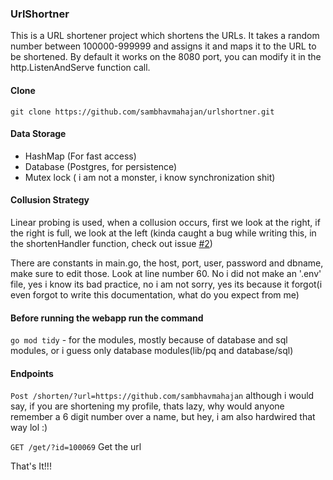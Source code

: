 ### UrlShortner

This is a URL shortener project which shortens the URLs. It takes a random number between 100000-999999 and assigns it and maps it to the URL to be shortened. By default it works on the 8080 port, you can modify it in the http.ListenAndServe function call.

#### Clone
`git clone https://github.com/sambhavmahajan/urlshortner.git`

#### Data Storage
- HashMap (For fast access)
- Database (Postgres, for persistence)
- Mutex lock ( i am not a monster, i know synchronization shit)

#### Collusion Strategy
Linear probing is used, when a collusion occurs, first we look at the right, if the right is full, we look at the left (kinda caught a bug while writing this, in the shortenHandler function, check out issue [#2](https://github.com/sambhavmahajan/urlshortner/issues/2))

There are constants in main.go, the host, port, user, password and dbname, make sure to edit those. Look at line number 60. No i did not make an '.env' file, yes i know its bad practice, no i am not sorry, yes its because it forgot(i even forgot to write this documentation, what do you expect from me)

#### Before running the webapp run the command
`go mod tidy` - for the modules, mostly because of database and sql modules, or i guess only database modules(lib/pq and database/sql)

#### Endpoints

`Post /shorten/?url=https://github.com/sambhavmahajan`
although i would say, if you are shortening my profile, thats lazy, why would anyone remember a 6 digit number over a name, but hey, i am also hardwired that way lol :)

`GET /get/?id=100069`
Get the url

That's It!!!
